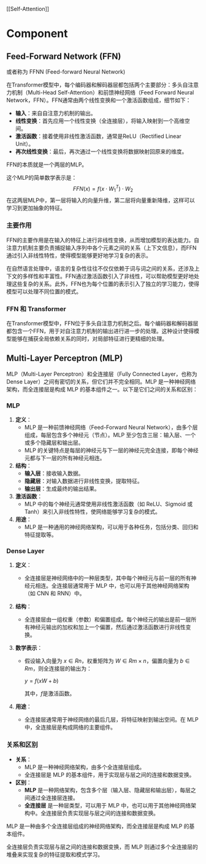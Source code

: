 [[Self-Attention]]


# Component

## Feed-Forward Network (FFN)

或者称为 FFNN (Feed-forward Neural Network)



在Transformer模型中，每个编码器和解码器层都包括两个主要部分：多头自注意力机制（Multi-Head Self-Attention）和前馈神经网络（Feed Forward Neural Network，FFN）。FFN通常由两个线性变换和一个激活函数组成，细节如下：

- **输入**：来自自注意力机制的输出。
- **线性变换**：首先应用一个线性变换（全连接层），将输入映射到一个高维空间。
- **激活函数**：接着使用非线性激活函数，通常是ReLU（Rectified Linear Unit）。
- **再次线性变换**：最后，再次通过一个线性变换将数据映射回原来的维度。



FFN的本质就是一个两层的MLP。

这个MLP的简单数学表示是：
$$
FFN(x) = f(x \cdot W_1^T) \cdot W_2
$$
在这两层MLP中，第一层将输入的向量升维，第二层将向量重新降维，这样可以学习到更加抽象的特征。

### 主要作用

FFN的主要作用是在输入的特征上进行非线性变换，从而增加模型的表达能力。自注意力机制主要负责捕捉输入序列中各个元素之间的关系（上下文信息），而FFN通过引入非线性特性，使得模型能够更好地学习复杂的表示。

在自然语言处理中，语言的复杂性往往不仅仅依赖于词与词之间的关系，还涉及上下文的多样性和丰富性。FFN通过激活函数引入了非线性，可以帮助模型更好地处理这些复杂的关系。此外，FFN也为每个位置的表示引入了独立的学习能力，使得模型可以处理不同位置的模式。

### FFN 和 Transformer

在Transformer模型中，FFN位于多头自注意力机制之后。每个编码器和解码器层都包含一个FFN，用于对自注意力机制的输出进行进一步的处理。这种设计使得模型能够在捕获全局依赖关系的同时，对局部特征进行更精细的处理。

## Multi-Layer Perceptron (MLP)

MLP（Multi-Layer Perceptron）和全连接层（Fully Connected Layer，也称为 Dense Layer）之间有密切的关系，但它们并不完全相同。MLP 是一种神经网络架构，而全连接层是构成 MLP 的基本组件之一。以下是它们之间的关系和区别：

### MLP

1. **定义**：
   - MLP 是一种前馈神经网络（Feed-Forward Neural Network），由多个层组成，每层包含多个神经元（节点）。MLP 至少包含三层：输入层、一个或多个隐藏层和输出层。
   - MLP 的关键特点是每层的神经元与下一层的神经元完全连接，即每个神经元都与下一层的所有神经元相连。
2. **结构**：
   - **输入层**：接收输入数据。
   - **隐藏层**：对输入数据进行非线性变换，提取特征。
   - **输出层**：生成最终的输出结果。
3. **激活函数**：
   - MLP 中的每个神经元通常使用非线性激活函数（如 ReLU、Sigmoid 或 Tanh）来引入非线性特性，使网络能够学习复杂的模式。
4. **用途**：
   - MLP 是一种通用的神经网络架构，可以用于各种任务，包括分类、回归和特征提取等。

### Dense Layer

1. **定义**：

   - 全连接层是神经网络中的一种层类型，其中每个神经元与前一层的所有神经元相连。全连接层通常用于 MLP 中，也可以用于其他神经网络架构（如 CNN 和 RNN）中。

2. **结构**：

   - 全连接层由一组权重（参数）和偏置组成。每个神经元的输出是前一层所有神经元输出的加权和加上一个偏置，然后通过激活函数进行非线性变换。

3. **数学表示**：

   - 假设输入向量为 $x∈Rn$，权重矩阵为 $W∈Rm×n$，偏置向量为 $b∈Rm$，则全连接层的输出为：

     $y=f(xW+b)$

     其中，$f$是激活函数。

4. **用途**：

   - 全连接层通常用于神经网络的最后几层，将特征映射到输出空间。在 MLP 中，全连接层是构成网络的主要组件。

### 关系和区别

- **关系**：
  - MLP 是一种神经网络架构，由多个全连接层组成。
  - 全连接层是 MLP 的基本组件，用于实现层与层之间的连接和数据变换。
- **区别**：
  - **MLP** 是一种网络架构，包含多个层（输入层、隐藏层和输出层），每层之间通过全连接层连接。
  - **全连接层** 是一种层类型，可以用于 MLP 中，也可以用于其他神经网络架构中。全连接层负责实现层与层之间的连接和数据变换。

MLP 是一种由多个全连接层组成的神经网络架构，而全连接层是构成 MLP 的基本组件。

全连接层负责实现层与层之间的连接和数据变换，而 MLP 则通过多个全连接层的堆叠来实现复杂的特征提取和模式学习。